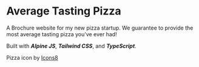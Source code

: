 # Average Tasting Pizza

A Brochure website for my new pizza startup. We guarantee to provide the most average tasting pizza you've ever had!

Built with **_Alpine JS_**, **_Tailwind CSS_**, and **_TypeScript_**.

Pizza icon by [Icons8](https://icons8.com)
